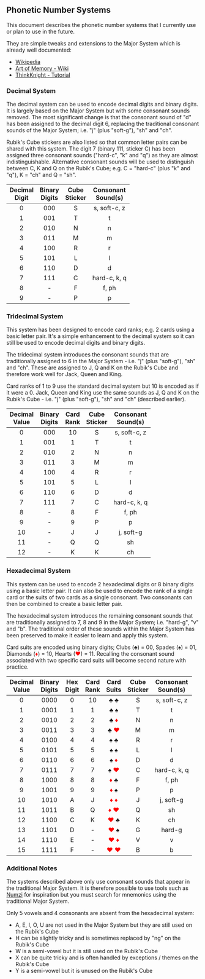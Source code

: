 ## Phonetic Number Systems

This document describes the phonetic number systems that I currently use or plan to use in the future.

They are simple tweaks and extensions to the Major System which is already well documented:

* [Wikipedia](https://en.wikipedia.org/wiki/Mnemonic_major_system)
* [Art of Memory - Wiki](https://artofmemory.com/wiki/Major_System)
* [ThinkKnight - Tutorial](https://thinkkniht.com/memory-tutorials/major-system/)

### Decimal System

The decimal system can be used to encode decimal digits and binary digits. It is largely based on the Major System but with some consonant sounds removed. The most significant change is that the consonant sound of "d" has been assigned to the decimal digit 6, replacing the traditional consonant sounds of the Major System; i.e. "j" (plus "soft-g"), "sh" and "ch".

Rubik's Cube stickers are also listed so that common letter pairs can be shared with this system. The digit 7 (binary 111, sticker C) has been assigned three consonant sounds ("hard-c", "k" and "q") as they are almost indistinguishable. Alternative consonant sounds will be used to distinguish between C, K and Q on the Rubik's Cube; e.g. C = "hard-c" (plus "k" and "q"), K = "ch" and Q = "sh".

| Decimal <br/> Digit | Binary <br/> Digits | Cube <br/> Sticker | Consonant <br/> Sound(s) |
|:-:|:---:|:-:|:-:|
| 0 | 000 | S | s, soft-c, z  |
| 1 | 001 | T | t |
| 2 | 010 | N | n |
| 3 | 011 | M | m |
| 4 | 100 | R | r |
| 5 | 101 | L | l |
| 6 | 110 | D | d |
| 7 | 111 | C | hard-c, k, q |
| 8 |  -  | F | f, ph |
| 9 |  -  | P | p |

### Tridecimal System

This system has been designed to encode card ranks; e.g. 2 cards using a basic letter pair. It's a simple enhancement to the decimal system so it can still be used to encode decimal digits and binary digits.

The tridecimal system introduces the consonant sounds that are traditionally assigned to 6 in the Major System - i.e. "j" (plus "soft-g"), "sh" and "ch". These are assigned to J, Q and K on the Rubik's Cube and therefore work well for Jack, Queen and King.

Card ranks of 1 to 9 use the standard decimal system but 10 is encoded as if it were a 0. Jack, Queen and King use the same sounds as J, Q and K on the Rubik's Cube - i.e. "j" (plus "soft-g"), "sh" and "ch" (described earlier).

| Decimal <br/> Value | Binary <br/> Digits | Card <br/> Rank | Cube <br/> Sticker | Consonant <br/> Sound(s) |
|:--:|:---:|:--:|:-:|:-:|
| 0  | 000 | 10 | S | s, soft-c, z |
| 1  | 001 | 1  | T | t |
| 2  | 010 | 2  | N | n |
| 3  | 011 | 3  | M | m |
| 4  | 100 | 4  | R | r |
| 5  | 101 | 5  | L | l |
| 6  | 110 | 6  | D | d |
| 7  | 111 | 7  | C | hard-c, k, q |
| 8  |  -  | 8  | F | f, ph |
| 9  |  -  | 9  | P | p |
| 10 |  -  | J  | J | j, soft-g |
| 11 |  -  | Q  | Q | sh |
| 12 |  -  | K  | K | ch |

### Hexadecimal System

This system can be used to encode 2 hexadecimal digits or 8 binary digits using a basic letter pair. It can also be used to encode the rank of a single card or the suits of two cards as a single consonant. Two consonants can then be combined to create a basic letter pair.

The hexadecimal system introduces the remaining consonant sounds that are traditionally assigned to 7, 8 and 9 in the Major System; i.e. "hard-g", "v" and "b". The traditional order of these sounds within the Major System has been preserved to make it easier to learn and apply this system.

Card suits are encoded using binary digits; Clubs (♣) = 00, Spades (♠) = 01, Diamonds (<span style='color:red'>♦</span>) = 10, Hearts (<span style='color:red'>♥</span>) = 11. Recalling the consonant sound associated with two specific card suits will become second nature with practice.

| Decimal <br/> Value | Binary <br/> Digits | Hex <br/> Digit | Card <br/> Rank | Card <br/> Suits | Cube <br/> Sticker | Consonant <br/> Sound(s) |
|:--:|:----:|:-:|:--:|:---:|:-:|:-:|
| 0  | 0000 | 0 | 10 | ♣ ♣ | S | s, soft-c, z |
| 1  | 0001 | 1 | 1  | ♣ ♠ | T | t |
| 2  | 0010 | 2 | 2  | ♣ <span style='color:red'>♦</span> | N | n |
| 3  | 0011 | 3 | 3  | ♣ <span style='color:red'>♥</span> | M | m |
| 4  | 0100 | 4 | 4  | ♠ ♣ | R | r |
| 5  | 0101 | 5 | 5  | ♠ ♠ | L | l |
| 6  | 0110 | 6 | 6  | ♠ <span style='color:red'>♦</span> | D | d |
| 7  | 0111 | 7 | 7  | ♠ <span style='color:red'>♥</span> | C | hard-c, k, q |
| 8  | 1000 | 8 | 8  | <span style='color:red'>♦</span> ♣ | F | f, ph |
| 9  | 1001 | 9 | 9  | <span style='color:red'>♦</span> ♠ | P | p |
| 10 | 1010 | A | J  | <span style='color:red'>♦</span> <span style='color:red'>♦</span> | J | j, soft-g |
| 11 | 1011 | B | Q  | <span style='color:red'>♦</span> <span style='color:red'>♥</span> | Q | sh |
| 12 | 1100 | C | K  | <span style='color:red'>♥</span> ♣ | K | ch |
| 13 | 1101 | D | -  | <span style='color:red'>♥</span> ♠ | G | hard-g |
| 14 | 1110 | E | -  | <span style='color:red'>♥</span> <span style='color:red'>♦</span> | V | v |
| 15 | 1111 | F | -  | <span style='color:red'>♥</span> <span style='color:red'>♥</span> | B | b |

### Additional Notes

The systems described above only use consonant sounds that appear in the traditional Major System. It is therefore possible to use tools such as [Numzi](http://numzi.com/) for inspiration but you must search for mnemonics using the traditional Major System.

Only 5 vowels and 4 consonants are absent from the hexadecimal system:

* A, E, I, O, U are not used in the Major System but they are still used on the Rubik's Cube
* H can be slightly tricky and is sometimes replaced by "ng" on the Rubik's Cube
* W is a semi-vowel but it is still used on the Rubik's Cube
* X can be quite tricky and is often handled by exceptions / themes on the Rubik's Cube
* Y is a semi-vowel but it is unused on the Rubik's Cube
